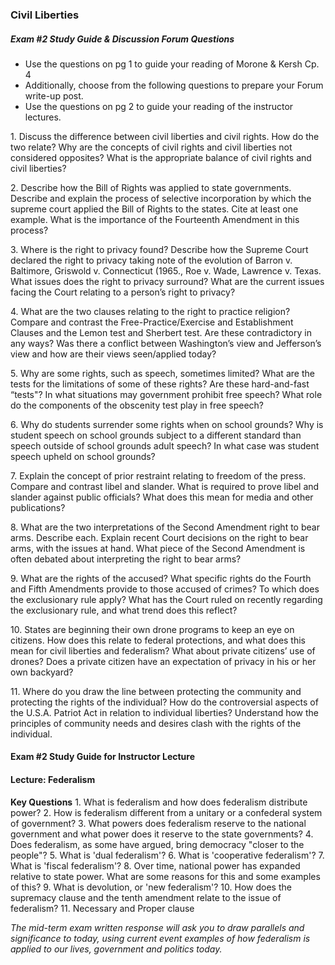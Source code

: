 ### Civil Liberties

##### Exam #2 Study Guide & Discussion Forum Questions
+ Use the questions on pg 1 to guide your reading of Morone & Kersh Cp. 4
+ Additionally, choose from the following questions to prepare your Forum write-up post.
+ Use the questions on pg 2 to guide your reading of the instructor lectures.

1\. Discuss the difference between civil liberties and civil rights. How do the two relate? Why are the concepts of civil rights and civil liberties not considered opposites? What is the appropriate balance of civil rights and civil liberties?

2\. Describe how the Bill of Rights was applied to state governments. Describe and explain the process of selective incorporation by which the supreme court applied the Bill of Rights to the states. Cite at least one example. What is the importance of the Fourteenth Amendment in this process?

3\. Where is the right to privacy found? Describe how the Supreme Court declared the right to privacy taking note of the evolution of Barron v. Baltimore, Griswold v. Connecticut (1965\., Roe v. Wade, Lawrence v. Texas. What issues does the right to privacy surround? What are the current issues facing the Court relating to a person’s right to privacy?

4\. What are the two clauses relating to the right to practice religion? Compare and contrast the Free-Practice/Exercise and Establishment Clauses and the Lemon test and Sherbert test. Are these contradictory in any ways? Was there a conflict between Washington’s view and Jefferson’s view and how are their views seen/applied today?

5\. Why are some rights, such as speech, sometimes limited? What are the tests for the limitations of some of these rights? Are these hard-and-fast “tests"? In what situations may government prohibit free speech? What role do the components of the obscenity test play in free speech?

6\. Why do students surrender some rights when on school grounds? Why is student speech on school grounds subject to a different standard than speech outside of school grounds adult speech? In what case was student speech upheld on school grounds?

7\. Explain the concept of prior restraint relating to freedom of the press. Compare and contrast libel and slander. What is required to prove libel and slander against public officials? What does this mean for media and other publications?

8\. What are the two interpretations of the Second Amendment right to bear arms. Describe each. Explain recent Court decisions on the right to bear arms, with the issues at hand. What piece of the Second Amendment is often debated about interpreting the right to bear arms?

9\. What are the rights of the accused? What specific rights do the Fourth and Fifth Amendments provide to those accused of crimes? To which does the exclusionary rule apply? What has the Court ruled on recently regarding the exclusionary rule, and what trend does this reflect?

10\. States are beginning their own drone programs to keep an eye on citizens. How does this relate to federal protections, and what does this mean for civil liberties and federalism? What about private citizens’ use of drones? Does a private citizen have an expectation of privacy in his or her own backyard?

11\. Where do you draw the line between protecting the community and protecting the rights of the individual? How do the controversial aspects of the U.S.A. Patriot Act in relation to individual liberties? Understand how the principles of community needs and desires clash with the rights of the individual.

#### Exam #2 Study Guide for Instructor Lecture

#### Lecture: Federalism

**Key Questions**
1\. What is federalism and how does federalism distribute power?
2\. How is federalism different from a unitary or a confederal system of government?
3\. What powers does federalism reserve to the national government and what power does it reserve to the state governments?
4\. Does federalism, as some have argued, bring democracy "closer to the people"?
5\. What is 'dual federalism'?
6\. What is 'cooperative federalism'?
7\. What is 'fiscal federalism'?
8\. Over time, national power has expanded relative to state power. What are some reasons for this and some examples of this?
9\. What is devolution, or 'new federalism'?
10\. How does the supremacy clause and the tenth amendment relate to the issue of federalism?
11\. Necessary and Proper clause

*The mid-term exam written response will ask you to draw parallels and significance to today, using current event examples of how federalism is applied to our lives, government and politics today.*
